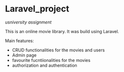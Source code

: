 # Laravel_project

_usniversity assignment_

This is an online movie library. It was build using Laravel.

Main features:
* CRUD functionalities for the movies and users
* Admin page
* favourite fucntiionalities for the movies
* authorization and authentication
